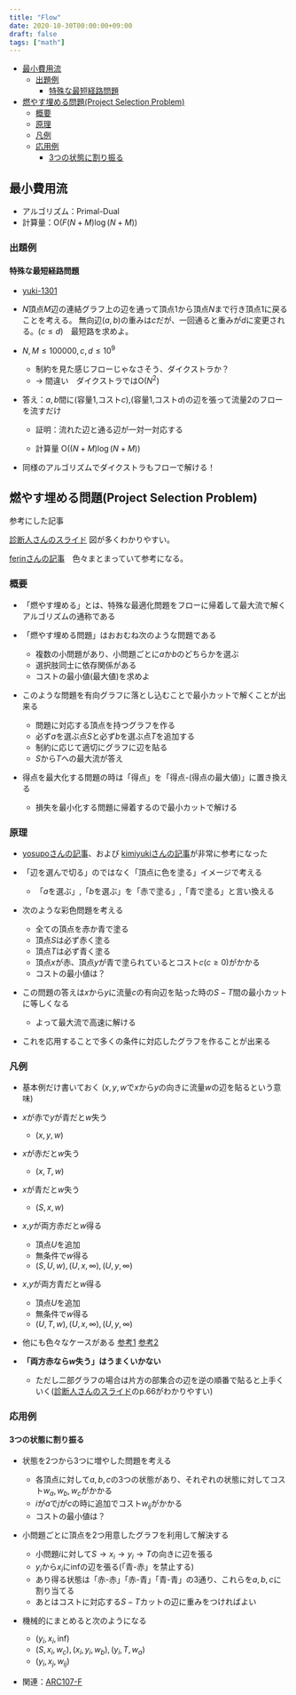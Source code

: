 ```yaml
---
title: "Flow"
date: 2020-10-30T00:00:00+09:00
draft: false
tags: ["math"]
---
```


<!-- @import "[TOC]" {cmd="toc" depthFrom=1 depthTo=6 orderedList=false} -->

<!-- code_chunk_output -->

- [最小費用流](#最小費用流)
  - [出題例](#出題例)
    - [特殊な最短経路問題](#特殊な最短経路問題)
- [燃やす埋める問題(Project Selection Problem)](#燃やす埋める問題project-selection-problem)
  - [概要](#概要)
  - [原理](#原理)
  - [凡例](#凡例)
  - [応用例](#応用例)
    - [3つの状態に割り振る](#3つの状態に割り振る)

<!-- /code_chunk_output -->

## 最小費用流

- アルゴリズム：Primal-Dual
- 計算量：$\mathrm{O}(F (N+M) \log (N+M))$

### 出題例

#### 特殊な最短経路問題

- [yuki-1301](https://yukicoder.me/problems/no/1301)

- $N$頂点$M$辺の連結グラフ上の辺を通って頂点$1$から頂点$N$まで行き頂点$1$に戻ることを考える。
無向辺$(a,b)$の重みは$c$だが、一回通ると重みが$d$に変更される。($c \leq d$)　最短路を求めよ。

- $N ,M\leq 100000, c,d \leq 10^9$

  - 制約を見た感じフローじゃなさそう、ダイクストラか？
  - → 間違い　ダイクストラでは$\mathrm{O}(N^2)$

- 答え：$a,b$間に(容量$1$,コスト$c$),(容量$1$,コスト$d$)の辺を張って流量2のフローを流すだけ

  - 証明：流れた辺と通る辺が一対一対応する

  - 計算量 $\mathrm{O}((N+M)\log (N+M))$

- 同様のアルゴリズムでダイクストラもフローで解ける！

## 燃やす埋める問題(Project Selection Problem)

参考にした記事

[診断人さんのスライド](https://www.slideshare.net/shindannin/project-selection-problem) 図が多くわかりやすい。

[ferinさんの記事](https://ferin-tech.hatenablog.com/entry/2019/10/28/%E7%87%83%E3%82%84%E3%81%99%E5%9F%8B%E3%82%81%E3%82%8B%E5%95%8F%E9%A1%8C)　色々まとまっていて参考になる。

### 概要

- 「燃やす埋める」とは、特殊な最適化問題をフローに帰着して最大流で解くアルゴリズムの通称である
  
- 「燃やす埋める問題」はおおむね次のような問題である
  - 複数の小問題があり、小問題ごとに$a$か$b$のどちらかを選ぶ
  - 選択肢同士に依存関係がある
  - コストの最小値(最大値)を求めよ

- このような問題を有向グラフに落とし込むことで最小カットで解くことが出来る
  - 問題に対応する頂点を持つグラフを作る
  - 必ず$a$を選ぶ点$S$と必ず$b$を選ぶ点$T$を追加する
  - 制約に応じて適切にグラフに辺を貼る
  - $S$から$T$への最大流が答え

- 得点を最大化する問題の時は「得点」を「得点-(得点の最大値)」に置き換える
  - 損失を最小化する問題に帰着するので最小カットで解ける

### 原理

- [yosupoさんの記事](https://yosupo.hatenablog.com/entry/2015/03/31/134336)、および
[kimiyukiさんの記事](https://kimiyuki.net/blog/2017/12/05/minimum-cut-and-project-selection-problem/)が非常に参考になった

- 「辺を選んで切る」のではなく「頂点に色を塗る」イメージで考える
  - 「$a$を選ぶ」,「$b$を選ぶ」を「赤で塗る」,「青で塗る」と言い換える

- 次のような彩色問題を考える
  - 全ての頂点を赤か青で塗る
  - 頂点$S$は必ず赤く塗る
  - 頂点$T$は必ず青く塗る
  - 頂点$x$が赤、頂点$y$が青で塗られているとコスト$c(c \geq 0)$がかかる
  - コストの最小値は？

- この問題の答えは$x$から$y$に流量$c$の有向辺を貼った時の$S-T$間の最小カットに等しくなる
  - よって最大流で高速に解ける

- これを応用することで多くの条件に対応したグラフを作ることが出来る

### 凡例

- 基本例だけ書いておく
  ($x,y,w$で$x$から$y$の向きに流量$w$の辺を貼るという意味)

- $x$が赤で$y$が青だと$w$失う
  - $(x,y,w)$

- $x$が赤だと$w$失う
  - $(x,T,w)$

- $x$が青だと$w$失う
  - $(S,x,w)$

- $x$,$y$が両方赤だと$w$得る
  - 頂点$U$を追加
  - 無条件で$w$得る
  - $(S,U,w),(U,x,\infty),(U,y,\infty)$

- $x$,$y$が両方青だと$w$得る
  - 頂点$U$を追加
  - 無条件で$w$得る
  - $(U,T,w),(U,x,\infty),(U,y,\infty)$

- 他にも色々なケースがある [参考1](https://ferin-tech.hatenablog.com/entry/2019/10/28/%E7%87%83%E3%82%84%E3%81%99%E5%9F%8B%E3%82%81%E3%82%8B%E5%95%8F%E9%A1%8C) [参考2](https://ei1333.github.io/luzhiled/snippets/memo/project-selection.html)

- **「両方赤なら$w$失う」はうまくいかない**
  - ただし二部グラフの場合は片方の部集合の辺を逆の順番で貼ると上手くいく([診断人さんのスライド](https://www.slideshare.net/shindannin/project-selection-problem)のp.66がわかりやすい)

### 応用例

#### 3つの状態に割り振る

- 状態を2つから3つに増やした問題を考える
  - 各頂点に対して$a,b,c$の3つの状態があり、それぞれの状態に対してコスト$w_a,w_b,w_c$がかかる
  - $i$が$a$で$j$が$c$の時に追加でコスト$w_{ij}$がかかる
  - コストの最小値は？

- 小問題ごとに頂点を2つ用意したグラフを利用して解決する
  - 小問題$i$に対して$S \rightarrow x_i \rightarrow y_i \rightarrow T$の向きに辺を張る
  - $y_i$から$x_i$に$\mathrm{inf}$の辺を張る(「青-赤」を禁止する)
  - あり得る状態は「赤-赤」「赤-青」「青-青」の3通り、これらを$a,b,c$に割り当てる
  - あとはコストに対応する$S-T$カットの辺に重みをつければよい

- 機械的にまとめると次のようになる
  - $(y_i, x_i, \mathrm{inf})$
  - $(S, x_i, w_c), (x_i, y_i, w_b), (y_i, T, w_a)$
  - $(y_i, x_j, w_{ij})$

- 関連：[ARC107-F](https://atcoder.jp/contests/arc107/tasks/arc107_f)
